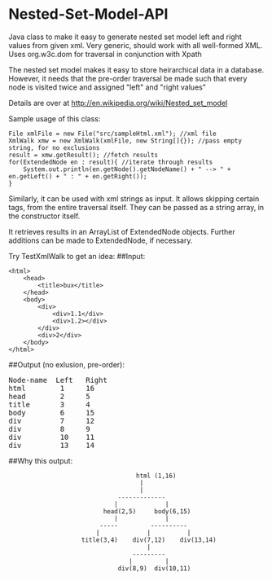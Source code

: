Nested-Set-Model-API
==================== 

Java class to make it easy to generate nested set model left and right values from given xml. Very generic, should work with all well-formed XML. Uses org.w3c.dom for traversal in conjunction with Xpath

The nested set model makes it easy to store heirarchical data in a database. 
However, it needs that the pre-order traversal be made such that every node is visited twice and assigned "left" and "right values"

Details are over at http://en.wikipedia.org/wiki/Nested_set_model

Sample usage of this class:

    File xmlFile = new File("src/sampleHtml.xml"); //xml file
    XmlWalk xmw = new XmlWalk(xmlFile, new String[]{}); //pass empty string, for no exclusions
    result = xmw.getResult(); //fetch results
    for(ExtendedNode en : result){ //iterate through results
    	System.out.println(en.getNode().getNodeName() + " --> " + en.getLeft() + " : " + en.getRight());
    }

Similarly, it can be used with xml strings as input. It allows skipping certain tags, from the entire traversal itself.
They can be passed as a string array, in the constructor itself.

It retrieves results in an ArrayList of ExtendedNode objects. Further additions can be made to ExtendedNode, if necessary.

Try TestXmlWalk to get an idea:
##Input:


    <html>
    	<head>
       		<title>bux</title>
    	</head>
    	<body>
    		<div>
    			<div>1.1</div>
    			<div>1.2></div>
    		</div>
    		<div>2</div>
    	</body>
    </html>

##Output (no exlusion, pre-order):

<pre>
Node-name  Left   Right
html        1     16
head        2     5
title       3     4
body        6     15
div         7     12
div         8     9
div         10    11
div         13    14
</pre>


##Why this output:

                                       html (1,16)
                                        |
                                        |
                                  -------------
                                 |             |
                              head(2,5)     body(6,15)
                                 |             |
                             -----         ----------
                            |             |          |
                        title(3,4)    div(7,12)    div(13,14)
                                          |
                                      ---------
                                     |         |
                                  div(8,9)  div(10,11)




